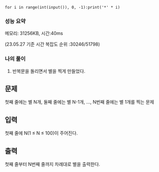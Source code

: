 ```
for i in range(int(input()), 0, -1):print('*' * i)
```

### 성능 요약

메모리:   31256KB, 시간:40ms 

(23.05.27 기준 시간 복잡도 순위 :30246/51798)



### 나의 풀이

1. 반복문을 돌리면서 별을 찍게 만들었다.



## 문제

첫째 줄에는 별 N개, 둘째 줄에는 별 N-1개, ..., N번째 줄에는 별 1개를 찍는 문제

## 입력

첫째 줄에 N(1 ≤ N ≤ 100)이 주어진다.

## 출력

첫째 줄부터 N번째 줄까지 차례대로 별을 출력한다.